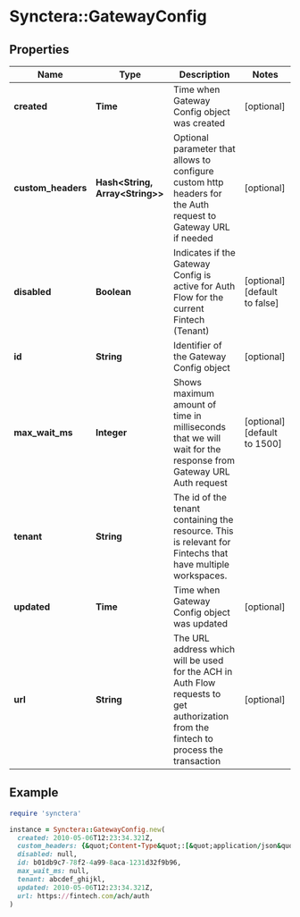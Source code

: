 # Synctera::GatewayConfig

## Properties

| Name | Type | Description | Notes |
| ---- | ---- | ----------- | ----- |
| **created** | **Time** | Time when Gateway Config object was created | [optional] |
| **custom_headers** | **Hash&lt;String, Array&lt;String&gt;&gt;** | Optional parameter that allows to configure custom http headers for the Auth request to Gateway URL if needed | [optional] |
| **disabled** | **Boolean** | Indicates if the Gateway Config is active for Auth Flow for the current Fintech (Tenant) | [optional][default to false] |
| **id** | **String** | Identifier of the Gateway Config object | [optional] |
| **max_wait_ms** | **Integer** | Shows maximum amount of time in milliseconds that we will wait for the response from Gateway URL Auth request | [optional][default to 1500] |
| **tenant** | **String** | The id of the tenant containing the resource. This is relevant for Fintechs that have multiple workspaces.  |  |
| **updated** | **Time** | Time when Gateway Config object was updated | [optional] |
| **url** | **String** | The URL address which will be used for the ACH in Auth Flow requests to get authorization from the fintech to process the transaction | [optional] |

## Example

```ruby
require 'synctera'

instance = Synctera::GatewayConfig.new(
  created: 2010-05-06T12:23:34.321Z,
  custom_headers: {&quot;Content-Type&quot;:[&quot;application/json&quot;,&quot;text/html&quot;],&quot;Host&quot;:[&quot;https://host.com&quot;]},
  disabled: null,
  id: b01db9c7-78f2-4a99-8aca-1231d32f9b96,
  max_wait_ms: null,
  tenant: abcdef_ghijkl,
  updated: 2010-05-06T12:23:34.321Z,
  url: https://fintech.com/ach/auth
)
```

